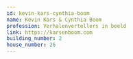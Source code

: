 ```yaml
---
id: kevin-kars-cynthia-boom
name: Kevin Kars & Cynthia Boom
profession: Verhalenvertellers in beeld
link: https://karsenboom.com
building_number: 2
house_number: 26
---
```

